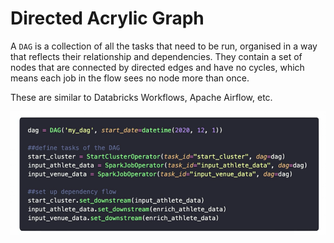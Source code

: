 # Directed Acrylic Graph

A `DAG` is a collection of all the tasks that need to be run, organised in a way that reflects their relationship and dependencies. They contain a set of nodes that are connected by directed edges and have no cycles, which means each job in the flow sees no node more than once.

These are similar to Databricks Workflows, Apache Airflow, etc.

![DAGs in Apache Airflow](/data-engineering/engineering-screenshots/dag-apache-spark-example.png)
